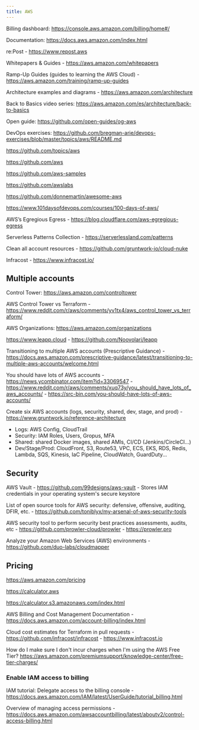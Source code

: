 ```yaml
---
title: AWS
---
```


Billing dashboard: https://console.aws.amazon.com/billing/home#/

Documentation: https://docs.aws.amazon.com/index.html

re:Post - https://www.repost.aws

Whitepapers & Guides - https://aws.amazon.com/whitepapers

Ramp-Up Guides (guides to learning the AWS Cloud) - https://aws.amazon.com/training/ramp-up-guides

Architecture examples and diagrams - https://aws.amazon.com/architecture

Back to Basics video series: https://aws.amazon.com/es/architecture/back-to-basics

Open guide: https://github.com/open-guides/og-aws

DevOps exercises: https://github.com/bregman-arie/devops-exercises/blob/master/topics/aws/README.md

https://github.com/topics/aws

https://github.com/aws

https://github.com/aws-samples

https://github.com/awslabs

https://github.com/donnemartin/awesome-aws

https://www.101daysofdevops.com/courses/100-days-of-aws/

AWS’s Egregious Egress - https://blog.cloudflare.com/aws-egregious-egress

Serverless Patterns Collection - https://serverlessland.com/patterns

Clean all account resources - https://github.com/gruntwork-io/cloud-nuke

Infracost - https://www.infracost.io/

## Multiple accounts

Control Tower: https://aws.amazon.com/controltower

AWS Control Tower vs Terraform - https://www.reddit.com/r/aws/comments/yv1tx4/aws_control_tower_vs_terraform/

AWS Organizations: https://aws.amazon.com/organizations

https://www.leapp.cloud - https://github.com/Noovolari/leapp

Transitioning to multiple AWS accounts (Prescriptive Guidance) - https://docs.aws.amazon.com/prescriptive-guidance/latest/transitioning-to-multiple-aws-accounts/welcome.html

You should have lots of AWS accounts - https://news.ycombinator.com/item?id=33069547 - https://www.reddit.com/r/aws/comments/xuq73y/you_should_have_lots_of_aws_accounts/ - https://src-bin.com/you-should-have-lots-of-aws-accounts/

Create six AWS accounts (logs, security, shared, dev, stage, and prod) - https://www.gruntwork.io/reference-architecture

- Logs: AWS Config, CloudTrail
- Security: IAM Roles, Users, Gropus, MFA
- Shared: shared Docker images, shared AMIs, CI/CD (Jenkins/CircleCI...)
- Dev/Stage/Prod: CloudFront, S3, Route53, VPC, ECS, EKS, RDS, Redis, Lambda, SQS, Kinesis, IaC Pipeline, CloudWatch, GuardDuty...

## Security

AWS Vault - https://github.com/99designs/aws-vault - Stores IAM credentials in your operating system's secure keystore

List of open source tools for AWS security: defensive, offensive, auditing, DFIR, etc. - https://github.com/toniblyx/my-arsenal-of-aws-security-tools

AWS security tool to perform security best practices assessments, audits, etc - https://github.com/prowler-cloud/prowler - https://prowler.pro

Analyze your Amazon Web Services (AWS) environments - https://github.com/duo-labs/cloudmapper

## Pricing

https://aws.amazon.com/pricing

https://calculator.aws

https://calculator.s3.amazonaws.com/index.html

AWS Billing and Cost Management Documentation - https://docs.aws.amazon.com/account-billing/index.html

Cloud cost estimates for Terraform in pull requests - https://github.com/infracost/infracost - https://www.infracost.io

How do I make sure I don't incur charges when I'm using the AWS Free Tier? https://aws.amazon.com/premiumsupport/knowledge-center/free-tier-charges/

### Enable IAM access to billing

IAM tutorial: Delegate access to the billing console - https://docs.aws.amazon.com/IAM/latest/UserGuide/tutorial_billing.html

Overview of managing access permissions - https://docs.aws.amazon.com/awsaccountbilling/latest/aboutv2/control-access-billing.html

